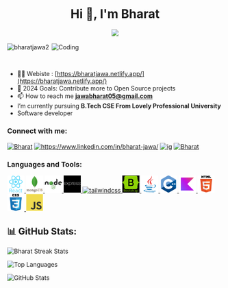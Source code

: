<h1 align="center">Hi 👋, I'm Bharat</h1>
<p align="center">
  <a href="https://github.com/DenverCoder1/readme-typing-svg"><img src="https://readme-typing-svg.herokuapp.com/?lines=A%20passionate%20full-stack%20developer;Student;Programmer;Always%20learning%20new%20things&center=true&width=440&height=45&color=B75DF7FF&vCenter=true&size=22"></a>
</p>
<img align="right" alt="Coding" width="400"   src="https://camo.githubusercontent.com/4d9f5ecceb711eec6e2018f38a5677dc657c9738d4a65ba3b928c41c0a45b439/68747470733a2f2f6d69726f2e6d656469756d2e636f6d2f6d61782f313336302f302a37513379765349765f7430696f4a2d5a2e676966"> 

<p align="left"> <img src="https://komarev.com/ghpvc/?username=bharatjawa2&label=Profile%20views&color=0e75b6&style=flat" alt="bharatjawa2" /> </p>

<p align="left"> <a href="https://twitter.com/" target="blank"><img src="https://img.shields.io/twitter/follow/?logo=twitter&style=for-the-badge" alt="" /></a> </p>

- 👨‍💻 Webiste : [https://bharatjawa.netlify.app/](https://bharatjawa.netlify.app/)
- 🥅 2024 Goals: Contribute more to Open Source projects
- 📫 How to reach me **jawabharat05@gmail.com**
- I’m currently pursuing <b>B.Tech CSE From Lovely Professional University</b> <br>
- Software developer

<h3 align="left">Connect with me:</h3>
<p align="left">
<a href="https://x.com/bharat_jaw91783" target="blank"><img align="center" src="https://raw.githubusercontent.com/rahuldkjain/github-profile-readme-generator/master/src/images/icons/Social/twitter.svg" alt="Bharat" height="30" width="40" /></a>
<a href="https://www.linkedin.com/in/bharat-jawa/" target="blank"><img align="center" src="https://raw.githubusercontent.com/rahuldkjain/github-profile-readme-generator/master/src/images/icons/Social/linked-in-alt.svg" alt="https://www.linkedin.com/in/bharat-jawa/" height="30" width="40" /></a>
<a href="https://instagram.com/bharat_jawa_" target="blank"><img align="center" src="https://raw.githubusercontent.com/rahuldkjain/github-profile-readme-generator/master/src/images/icons/Social/instagram.svg" alt="ig" height="30" width="40" /></a>
<a href="https://leetcode.com/u/Bharat_Jawa/" target="blank"><img align="center" src="https://raw.githubusercontent.com/rahuldkjain/github-profile-readme-generator/master/src/images/icons/Social/leet-code.svg" alt="Bharat" height="30" width="40" /></a>
</p>
<h3 align="left">Languages and Tools:</h3>
<p align="left"> 
  <a href="https://reactjs.org/" target="_blank" rel="noreferrer"> 
    <img src="https://raw.githubusercontent.com/devicons/devicon/master/icons/react/react-original-wordmark.svg" alt="react" width="40" height="40"/> 
  </a> 
  <a href="https://www.mongodb.com/" target="_blank" rel="noreferrer"> 
    <img src="https://raw.githubusercontent.com/devicons/devicon/master/icons/mongodb/mongodb-original-wordmark.svg" alt="mongodb" width="40" height="40"/> 
  </a> 
  <a href="https://nodejs.org" target="_blank" rel="noreferrer"> 
    <img src="https://raw.githubusercontent.com/devicons/devicon/master/icons/nodejs/nodejs-original-wordmark.svg" alt="nodejs" width="40" height="40"/> 
  </a> 
  <a href="https://expressjs.com" target="_blank" rel="noreferrer"> 
    <img src="https://raw.githubusercontent.com/devicons/devicon/master/icons/express/express-original-wordmark.svg" alt="express" width="40" height="40" style="filter: invert(1);"/> 
  </a>
  <a href="https://tailwindcss.com/" target="_blank" rel="noreferrer"> 
    <img src="https://www.vectorlogo.zone/logos/tailwindcss/tailwindcss-icon.svg" alt="tailwindcss" width="40" height="40"/> 
  </a> 
  <a href="https://getbootstrap.com/" target="_blank" rel="noreferrer"> 
    <img src="https://raw.githubusercontent.com/devicons/devicon/master/icons/bootstrap/bootstrap-plain-wordmark.svg" alt="bootstrap" width="40" height="40" style="filter: invert(1);"/> 
  </a> 
  <a href="https://www.java.com" target="_blank" rel="noreferrer"> 
    <img src="https://raw.githubusercontent.com/devicons/devicon/master/icons/java/java-original.svg" alt="java" width="40" height="40"/> 
  </a> 
  <a href="https://www.w3schools.com/cpp/" target="_blank" rel="noreferrer"> 
    <img src="https://raw.githubusercontent.com/devicons/devicon/master/icons/cplusplus/cplusplus-original.svg" alt="cplusplus" width="40" height="40"/> 
  </a> 
  <a href="https://developer.android.com/kotlin" target="_blank" rel="noreferrer"> 
    <img src="https://raw.githubusercontent.com/devicons/devicon/master/icons/kotlin/kotlin-original.svg" alt="kotlin" width="40" height="40"/> 
  </a> 
  <a href="https://www.w3.org/html/" target="_blank" rel="noreferrer"> 
    <img src="https://raw.githubusercontent.com/devicons/devicon/master/icons/html5/html5-original-wordmark.svg" alt="html5" width="40" height="40"/> 
  </a> 
  <a href="https://www.w3schools.com/css/" target="_blank" rel="noreferrer"> 
    <img src="https://raw.githubusercontent.com/devicons/devicon/master/icons/css3/css3-original-wordmark.svg" alt="css3" width="40" height="40"/> 
  </a> 
  <a href="https://developer.mozilla.org/en-US/docs/Web/JavaScript" target="_blank" rel="noreferrer"> 
    <img src="https://raw.githubusercontent.com/devicons/devicon/master/icons/javascript/javascript-original.svg" alt="javascript" width="40" height="40"/> 
  </a> 
</p>

## 📊 GitHub Stats:
![Bharat Streak Stats](https://github-readme-streak-stats.herokuapp.com/?user=bharatjawa2&theme=radical&hide_border=true)


<p>
  <img src="https://github-readme-stats.vercel.app/api/top-langs?username=bharatjawa2&show_icons=true&locale=en&layout=compact&theme=radical" alt="Top Languages" />
</p>

<p>
  <img src="https://github-readme-stats.vercel.app/api?username=bharatjawa2&show_icons=true&locale=en&theme=radical" alt="GitHub Stats" />
</p>
